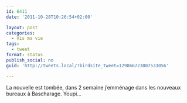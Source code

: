 ```yaml
---
id: 6411
date: '2011-10-28T10:26:54+02:00'

layout: post
categories:
  - Vis ma vie
tags:
  - tweet
format: status
publish_social: no
guid: 'http://tweets.local/?birdsite_tweet=129866723007533056'

---
```


La nouvelle est tombée, dans 2 semaine j’emménage dans les nouveaux bureaux à Bascharage. Youpi…